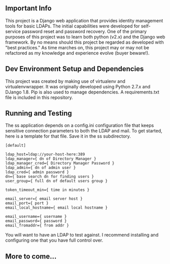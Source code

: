 ## Important Info
This project is a Django web application that provides identity management tools for basic LDAPs.  The initial capabilities were developed for self-service password reset and password recovery.  One of the primary purposes of this project was to learn both python (v2.x) and the Django web framework.  By no means should this project be regarded as developed with "best practices."  As time marches on, this project may or may not be refactored as my knowledge and experience evolve (buyer beware!). 

## Dev Environment Setup and Dependencies
This project was created by making use of virtualenv and virtualenvwrapper.  It was originally developed using Python 2.7.x and DJango 1.8.  Pip is also used to manage dependencies.  A requirements.txt file is included in this repository.

## Running and Testing
The ss application depends on a config.ini configuration file that keeps sensitive connection parameters to both the LDAP and mail.  To get started, here is a template for that file.  Save it in the ss subdirectory.
```
[default]

ldap_host=ldap://your-host-here:389
ldap_manager={ dn of Directory Manager }
ldap_manager_cred={ Directory Manager Password }
ldap_admin={ dn of admin user }
ldap_cred={ admin password }
dn={ base search dn for finding users }
user_group={ full dn of default users group }

token_timeout_min={ time in minutes }

email_server={ email server host }
email_port={ port }
email_local_hostname={ email local hostname }

email_username={ username }
email_password={ password }
email_fromaddr={ from addr }

```
You will want to have an LDAP to test against.  I recommend installing and configuring one that you have full control over.

## More to come...
